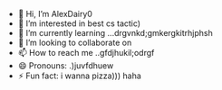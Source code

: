 - 👋 Hi, I’m AlexDairy0
- 👀 I’m interested in best cs tactic)
- 🌱 I’m currently learning ...drgvnkd;gmkergkitrhjphsh
- 💞️ I’m looking to collaborate on 
- 📫 How to reach me ..gfdjhukil;odrgf
- 😄 Pronouns: .)juvfdhuew
- ⚡ Fun fact: i wanna pizza))) haha
<!---
AlexDairy0/AlexDairy0 is a ✨ special ✨ repository because its `README.md` (this file) appears on your GitHub profile.
You can click the Preview link to take a look at your changes.
---
